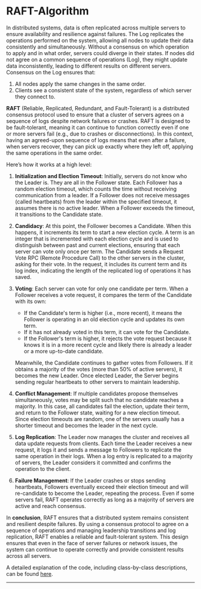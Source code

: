 # RAFT-Algorithm 

In distributed systems, data is often replicated across multiple servers to ensure availability and resilience against failures. The Log replicates the operations performed on the system, allowing all nodes to update their data consistently and simultaneously. Without a consensus on which operation to apply and in what order, servers could diverge in their states. If nodes did not agree on a common sequence of operations (Log), they might update data inconsistently, leading to different results on different servers. Consensus on the Log ensures that:

1. All nodes apply the same changes in the same order.
2. Clients see a consistent state of the system, regardless of which server they connect to.

**RAFT** (Reliable, Replicated, Redundant, and Fault-Tolerant) is a distributed consensus protocol used to ensure that a cluster of servers agrees on a sequence of logs despite network failures or crashes. RAFT is designed to be fault-tolerant, meaning it can continue to function correctly even if one or more servers fail (e.g., due to crashes or disconnections). In this context, having an agreed-upon sequence of logs means that even after a failure, when servers recover, they can pick up exactly where they left off, applying the same operations in the same order.

Here’s how it works at a high level:

1. **Initialization and Election Timeout**: Initially, servers do not know who the Leader is. They are all in the Follower state. Each Follower has a random election timeout, which counts the time without receiving communication from a leader. If a Follower does not receive messages (called heartbeats) from the leader within the specified timeout, it assumes there is no active leader. When a Follower exceeds the timeout, it transitions to the Candidate state.

2. **Candidacy**: At this point, the Follower becomes a Candidate. When this happens, it increments its term to start a new election cycle. A term is an integer that is incremented with each election cycle and is used to distinguish between past and current elections, ensuring that each server can vote only once per term. The Candidate sends a Request Vote RPC (Remote Procedure Call) to the other servers in the cluster, asking for their vote. In the request, it includes its current term and its log index, indicating the length of the replicated log of operations it has saved.

3. **Voting**: Each server can vote for only one candidate per term. When a Follower receives a vote request, it compares the term of the Candidate with its own:
   - If the Candidate's term is higher (i.e., more recent), it means the Follower is operating in an old election cycle and updates its own term.
   - If it has not already voted in this term, it can vote for the Candidate.
   - If the Follower's term is higher, it rejects the vote request because it knows it is in a more recent cycle and likely there is already a leader or a more up-to-date candidate.

   Meanwhile, the Candidate continues to gather votes from Followers. If it obtains a majority of the votes (more than 50% of active servers), it becomes the new Leader. Once elected Leader, the Server begins sending regular heartbeats to other servers to maintain leadership.

4. **Conflict Management**: If multiple candidates propose themselves simultaneously, votes may be split such that no candidate reaches a majority. In this case, all candidates fail the election, update their term, and return to the Follower state, waiting for a new election timeout. Since election timeouts are random, one of the servers usually has a shorter timeout and becomes the leader in the next cycle.

5. **Log Replication**: The Leader now manages the cluster and receives all data update requests from clients. Each time the Leader receives a new request, it logs it and sends a message to Followers to replicate the same operation in their logs. When a log entry is replicated to a majority of servers, the Leader considers it committed and confirms the operation to the client.

6. **Failure Management**: If the Leader crashes or stops sending heartbeats, Followers eventually exceed their election timeout and will re-candidate to become the Leader, repeating the process. Even if some servers fail, RAFT operates correctly as long as a majority of servers are active and reach consensus.

In **conclusion**, RAFT ensures that a distributed system remains consistent and resilient despite failures. By using a consensus protocol to agree on a sequence of operations and managing leadership transitions and log replication, RAFT enables a reliable and fault-tolerant system. This design ensures that even in the face of server failures or network issues, the system can continue to operate correctly and provide consistent results across all servers.

A detailed explanation of the code, including class-by-class descriptions, can be found [here](https://github.com/Moret00/RAFT-Algorithm-Demo/edit/main/Code-Overview.md).

---
